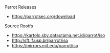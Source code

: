 Parrot Releases
- https://parrotsec.org/download

Source Rootfs
- https://kartolo.sby.datautama.net.id/parrot/iso
- http://sft.if.usp.br/parrot/iso
- https://mirrors.mit.edu/parrot/iso
